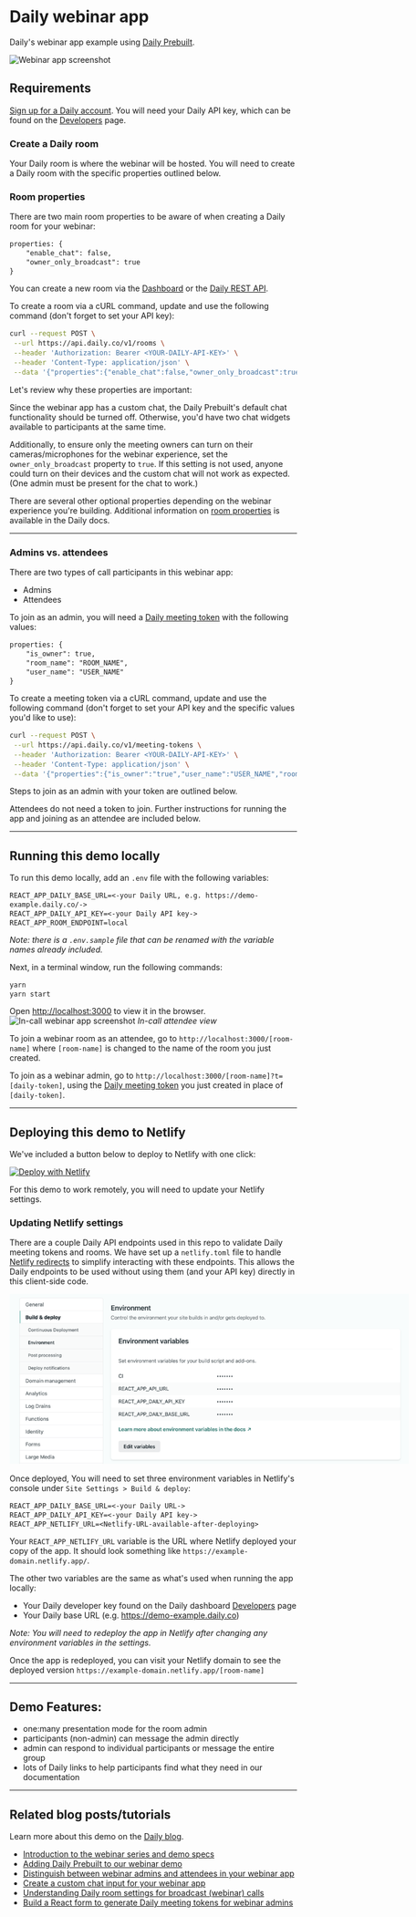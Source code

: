 # Daily webinar app

Daily's webinar app example using [Daily Prebuilt](https://www.daily.co/prebuilt).

<img src="./webinar1.png" style="max-width:700px;" alt="Webinar app screenshot">

## Requirements

[Sign up for a Daily account](https://dashboard.daily.co/signup). You will need your Daily API key, which can be found on the [Developers](https://dashboard.daily.co/developers) page.

### Create a Daily room

Your Daily room is where the webinar will be hosted. You will need to create a Daily room with the specific properties outlined below.

### Room properties

There are two main room properties to be aware of when creating a Daily room for your webinar:

```
properties: {
    "enable_chat": false,
    "owner_only_broadcast": true
}
```

You can create a new room via the [Dashboard](https://dashboard.daily.co/rooms/create) or the [Daily REST API](https://docs.daily.co/reference/rest-api/rooms/create-room).

To create a room via a cURL command, update and use the following command (don't forget to set your API key):

```bash
curl --request POST \
 --url https://api.daily.co/v1/rooms \
 --header 'Authorization: Bearer <YOUR-DAILY-API-KEY>' \
 --header 'Content-Type: application/json' \
 --data '{"properties":{"enable_chat":false,"owner_only_broadcast":true},"name":"ROOM_NAME"}'
```

Let's review why these properties are important:

Since the webinar app has a custom chat, the Daily Prebuilt's default chat functionality should be turned off. Otherwise, you'd have two chat widgets available to participants at the same time.

Additionally, to ensure only the meeting owners can turn on their cameras/microphones for the webinar experience, set the `owner_only_broadcast` property to `true`. If this setting is not used, anyone could turn on their devices and the custom chat will not work as expected. (One admin must be present for the chat to work.)

There are several other optional properties depending on the webinar experience you're building. Additional information on [room properties](https://docs.daily.co/reference#create-room) is available in the Daily docs.

---

### Admins vs. attendees

There are two types of call participants in this webinar app:

- Admins
- Attendees

To join as an admin, you will need a [Daily meeting token](https://docs.daily.co/reference/rest-api/meeting-tokens/create-meeting-token) with the following values:

```
properties: {
    "is_owner": true,
    "room_name": "ROOM_NAME",
    "user_name": "USER_NAME"
}
```

To create a meeting token via a cURL command, update and use the following command (don't forget to set your API key and the specific values you'd like to use):

```bash
curl --request POST \
 --url https://api.daily.co/v1/meeting-tokens \
 --header 'Authorization: Bearer <YOUR-DAILY-API-KEY>' \
 --header 'Content-Type: application/json' \
 --data '{"properties":{"is_owner":"true","user_name":"USER_NAME","room_name":"ROOM_NAME"}}'
```

Steps to join as an admin with your token are outlined below.

Attendees do not need a token to join. Further instructions for running the app and joining as an attendee are included below.

---

## Running this demo locally

To run this demo locally, add an `.env` file with the following variables:

```
REACT_APP_DAILY_BASE_URL=<-your Daily URL, e.g. https://demo-example.daily.co/->
REACT_APP_DAILY_API_KEY=<-your Daily API key->
REACT_APP_ROOM_ENDPOINT=local
```

_Note: there is a `.env.sample` file that can be renamed with the variable names already included._

Next, in a terminal window, run the following commands:

```
yarn
yarn start
```

Open [http://localhost:3000](http://localhost:3000) to view it in the browser.
<img src="./webinar2.png" style="max-width:700px;" alt="In-call webinar app screenshot">
_In-call attendee view_

To join a webinar room as an attendee, go to `http://localhost:3000/[room-name]` where `[room-name]` is changed to the name of the room you just created.

To join as a webinar admin, go to `http://localhost:3000/[room-name]?t=[daily-token]`, using the [Daily meeting token](https://docs.daily.co/reference#create-meeting-token) you just created in place of `[daily-token]`.

---

## Deploying this demo to Netlify

We've included a button below to deploy to Netlify with one click:

[![Deploy with Netlify](https://www.netlify.com/img/deploy/button.svg)](https://app.netlify.com/start/deploy?repository=https://github.com/daily-demos/webinar)

For this demo to work remotely, you will need to update your Netlify settings.

### Updating Netlify settings

There are a couple Daily API endpoints used in this repo to validate Daily meeting tokens and rooms. We have set up a `netlify.toml` file to handle [Netlify redirects](https://docs.netlify.com/configure-builds/file-based-configuration/#redirects) to simplify interacting with these endpoints. This allows the Daily endpoints to be used without using them (and your API key) directly in this client-side code.

<img src="./netlify.png" style="max-width:700px;" alt="Netlify console screenshot">

Once deployed, You will need to set three environment variables in Netlify's console under `Site Settings > Build & deploy`:

```
REACT_APP_DAILY_BASE_URL=<-your Daily URL->
REACT_APP_DAILY_API_KEY=<-your Daily API key->
REACT_APP_NETLIFY_URL=<Netlify-URL-available-after-deploying>
```

Your `REACT_APP_NETLIFY_URL` variable is the URL where Netlify deployed your copy of the app. It should look something like `https://example-domain.netlify.app/`.

The other two variables are the same as what's used when running the app locally:

- Your Daily developer key found on the Daily dashboard [Developers](https://dashboard.daily.co/developers) page
- Your Daily base URL (e.g. https://demo-example.daily.co)

_Note: You will need to redeploy the app in Netlify after changing any environment variables in the settings._

Once the app is redeployed, you can visit your Netlify domain to see the deployed version `https://example-domain.netlify.app/[room-name]`

---

## Demo Features:

- one:many presentation mode for the room admin
- participants (non-admin) can message the admin directly
- admin can respond to individual participants or message the entire group
- lots of Daily links to help participants find what they need in our documentation

---

## Related blog posts/tutorials

Learn more about this demo on the [Daily blog](https://www.daily.co/blog/tag/webinar/).

- [Introduction to the webinar series and demo specs](https://www.daily.co/blog/webinartc-building-a-webinar-app-with-react-and-daily-prebuilt-ui/)
- [Adding Daily Prebuilt to our webinar demo](https://www.daily.co/blog/webinartc-build-your-own-webinar-app/)
- [Distinguish between webinar admins and attendees in your webinar app](https://www.daily.co/blog/create-admins-in-react-apps-with-daily-meeting-tokens/)
- [Create a custom chat input for your webinar app](https://www.daily.co/blog/build-a-react-input-with-sendappmessage/)
- [Understanding Daily room settings for broadcast (webinar) calls](https://www.daily.co/blog/daily-prebuilt-broadcast-call-deep-dive/)
- [Build a React form to generate Daily meeting tokens for webinar admins](https://www.daily.co/blog/build-a-react-form-to-generate-daily-meeting-tokens/)
